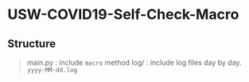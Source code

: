 # USW-COVID19-Self-Check-Macro
## Structure
> main.py : include `macro` method
> log/ : include log files day by day. `yyyy-MM-dd.log`
